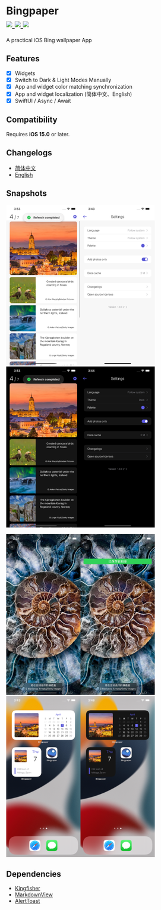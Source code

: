 <h1>
Bingpaper</br>
<a href="https://github.com/ZzzM/Bingpaper/tags">
  <img src="https://img.shields.io/github/v/tag/ZzzM/Bingpaper">
</a>
<a href="https://raw.githubusercontent.com/ZzzM/Bingpaper/master/LICENSE">
  <img src="https://img.shields.io/github/license/ZzzM/Bingpaper">
</a>
<a href="https://zzzm.github.io/2022/01/17/bingpaper/">
  <img src="https://img.shields.io/badge/docs-%E4%B8%AD%E6%96%87-red">
</a>
</h1>

A practical iOS Bing wallpaper App 

## Features
- [x] Widgets
- [x] Switch to Dark & Light Modes Manually
- [x] App and widget color matching synchronization
- [x] App and widget localization (简体中文、English)
- [x] SwiftUI / Async / Await

## Compatibility
Requires **iOS 15.0** or later.


## Changelogs
- [简体中文](changelogs/CHANGELOG_SC.md)
- [English](changelogs/CHANGELOG.md)


## Snapshots

<img src="assets/l01.png" width="200px"><img src="assets/l02.png" width="200px"><img src="assets/d01.png" width="200px"><img src="assets/d02.png" width="200px">

<img src="assets/p01.png" width="200px"><img src="assets/p02.png" width="200px"><img src="assets/w01.png" width="200px"><img src="assets/w02.png" width="200px">

## Dependencies

- [Kingfisher](https://github.com/onevcat/Kingfisher)
- [MarkdownView](https://github.com/keitaoouchi/MarkdownView)
- [AlertToast](https://github.com/elai950/AlertToast)
